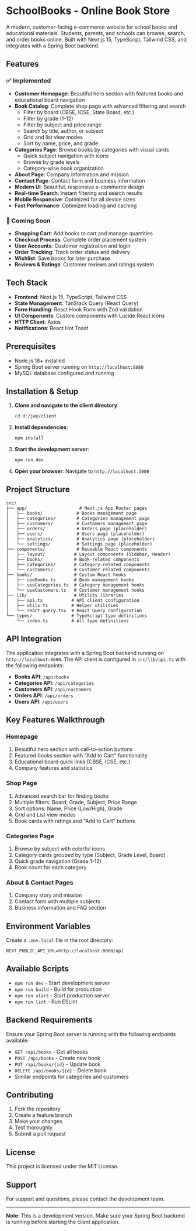 # SchoolBooks - Online Book Store

A modern, customer-facing e-commerce website for school books and educational materials. Students, parents, and schools can browse, search, and order books online. Built with Next.js 15, TypeScript, Tailwind CSS, and integrates with a Spring Boot backend.

## Features

### ✅ Implemented
- **Customer Homepage**: Beautiful hero section with featured books and educational board navigation
- **Book Catalog**: Complete shop page with advanced filtering and search
  - Filter by board (CBSE, ICSE, State Board, etc.)
  - Filter by grade (1-12)
  - Filter by subject and price range
  - Search by title, author, or subject
  - Grid and list view modes
  - Sort by name, price, and grade
- **Categories Page**: Browse books by categories with visual cards
  - Quick subject navigation with icons
  - Browse by grade levels
  - Category-wise book organization
- **About Page**: Company information and mission
- **Contact Page**: Contact form and business information
- **Modern UI**: Beautiful, responsive e-commerce design
- **Real-time Search**: Instant filtering and search results
- **Mobile Responsive**: Optimized for all device sizes
- **Fast Performance**: Optimized loading and caching

### 🚧 Coming Soon
- **Shopping Cart**: Add books to cart and manage quantities
- **Checkout Process**: Complete order placement system
- **User Accounts**: Customer registration and login
- **Order Tracking**: Track order status and delivery
- **Wishlist**: Save books for later purchase
- **Reviews & Ratings**: Customer reviews and ratings system

## Tech Stack

- **Frontend**: Next.js 15, TypeScript, Tailwind CSS
- **State Management**: TanStack Query (React Query)
- **Form Handling**: React Hook Form with Zod validation
- **UI Components**: Custom components with Lucide React icons
- **HTTP Client**: Axios
- **Notifications**: React Hot Toast

## Prerequisites

- Node.js 18+ installed
- Spring Boot server running on `http://localhost:8080`
- MySQL database configured and running

## Installation & Setup

1. **Clone and navigate to the client directory**:
   ```bash
   cd d:/jay/client
   ```

2. **Install dependencies**:
   ```bash
   npm install
   ```

3. **Start the development server**:
   ```bash
   npm run dev
   ```

4. **Open your browser**:
   Navigate to `http://localhost:3000`

## Project Structure

```
src/
├── app/                    # Next.js App Router pages
│   ├── books/             # Books management page
│   ├── categories/        # Categories management page
│   ├── customers/         # Customers management page
│   ├── orders/            # Orders page (placeholder)
│   ├── users/             # Users page (placeholder)
│   ├── analytics/         # Analytics page (placeholder)
│   └── settings/          # Settings page (placeholder)
├── components/            # Reusable React components
│   ├── layout/           # Layout components (Sidebar, Header)
│   ├── books/            # Book-related components
│   ├── categories/       # Category-related components
│   └── customers/        # Customer-related components
├── hooks/                # Custom React hooks
│   ├── useBooks.ts       # Book management hooks
│   ├── useCategories.ts  # Category management hooks
│   └── useCustomers.ts   # Customer management hooks
├── lib/                  # Utility libraries
│   ├── api.ts           # API client configuration
│   ├── utils.ts         # Helper utilities
│   └── react-query.tsx  # React Query configuration
└── types/               # TypeScript type definitions
    └── index.ts         # All type definitions
```

## API Integration

The application integrates with a Spring Boot backend running on `http://localhost:8080`. The API client is configured in `src/lib/api.ts` with the following endpoints:

- **Books API**: `/api/books`
- **Categories API**: `/api/categories`
- **Customers API**: `/api/customers`
- **Orders API**: `/api/orders`
- **Users API**: `/api/users`

## Key Features Walkthrough

### Homepage
1. Beautiful hero section with call-to-action buttons
2. Featured books section with "Add to Cart" functionality
3. Educational board quick links (CBSE, ICSE, etc.)
4. Company features and statistics

### Shop Page
1. Advanced search bar for finding books
2. Multiple filters: Board, Grade, Subject, Price Range
3. Sort options: Name, Price (Low/High), Grade
4. Grid and List view modes
5. Book cards with ratings and "Add to Cart" buttons

### Categories Page
1. Browse by subject with colorful icons
2. Category cards grouped by type (Subject, Grade Level, Board)
3. Quick grade navigation (Grade 1-12)
4. Book count for each category

### About & Contact Pages
1. Company story and mission
2. Contact form with multiple subjects
3. Business information and FAQ section

## Environment Variables

Create a `.env.local` file in the root directory:

```env
NEXT_PUBLIC_API_URL=http://localhost:8080/api
```

## Available Scripts

- `npm run dev` - Start development server
- `npm run build` - Build for production
- `npm run start` - Start production server
- `npm run lint` - Run ESLint

## Backend Requirements

Ensure your Spring Boot server is running with the following endpoints available:

- `GET /api/books` - Get all books
- `POST /api/books` - Create new book
- `PUT /api/books/{id}` - Update book
- `DELETE /api/books/{id}` - Delete book
- Similar endpoints for categories and customers

## Contributing

1. Fork the repository
2. Create a feature branch
3. Make your changes
4. Test thoroughly
5. Submit a pull request

## License

This project is licensed under the MIT License.

## Support

For support and questions, please contact the development team.

---

**Note**: This is a development version. Make sure your Spring Boot backend is running before starting the client application.